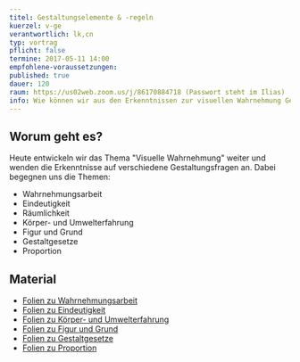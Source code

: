 ```yaml
---
titel: Gestaltungselemente & -regeln
kuerzel: v-ge
verantwortlich: lk,cn
typ: vortrag
pflicht: false
termine: 2017-05-11 14:00
empfohlene-voraussetzungen: 
published: true
dauer: 120
raum: https://us02web.zoom.us/j/86170884718 (Passwort steht im Ilias)
info: Wie können wir aus den Erkenntnissen zur visuellen Wahrnehmung Gestaltungsregeln ableiten
---
```



## Worum geht es?

Heute entwickeln wir das Thema "Visuelle Wahrnehmung" weiter und wenden die Erkenntnisse auf verschiedene Gestaltungsfragen an. Dabei begegnen uns die Themen:
- Wahrnehmungsarbeit
- Eindeutigkeit
- Räumlichkeit
- Körper- und Umwelterfahrung
- Figur und Grund
- Gestaltgesetze
- Proportion

## Material
- [Folien zu Wahrnehmungsarbeit](../../download/inputs/wahrnehmungsarbeit.pdf)
- [Folien zu Eindeutigkeit](../../download/inputs/eindeutigkeit.pdf)
- [Folien zu Körper- und Umwelterfahrung](../../download/inputs/koerper-und-umwelterfahrung.pdf)
- [Folien zu Figur und Grund](../../download/inputs/figur-und-grund.pdf)
- [Folien zu Gestaltgesetze](../../download/inputs/gestaltgesetze.pdf)
- [Folien zu Proportion](../../download/inputs/proportion.pdf)


